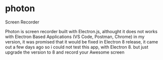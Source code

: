 # photon
Screen Recorder

Photon is screen recorder built with Electron.js, althought it does not works with Electron Based Applications (VS Code, Postman, Chrome)
in my version, it was promised that it would be fixed in Electron 8 release, it came out a few days ago so i could not test this app,
with Electron 8. but just upgrade the version to 8 and record your Awesome screen
